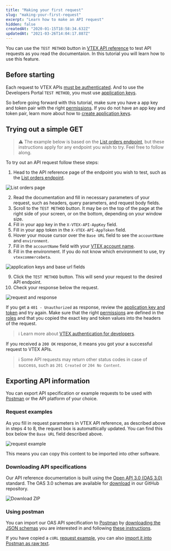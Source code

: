 ```yaml
---
title: "Making your first request"
slug: "making-your-first-request"
excerpt: "Learn how to make an API request"
hidden: false
createdAt: "2020-01-15T18:58:34.632Z"
updatedAt: "2021-03-26T14:04:17.887Z"
---
```


You can use the `TEST METHOD` button in [VTEX API reference](https://developers.vtex.com/docs/api-reference) to test API requests as you read the documentaion. In this tutorial you will learn how to use this feature.

## Before starting

Each request to VTEX APIs [must be authenticated](https://developers.vtex.com/docs/guides/getting-started-authentication). And to use the Developers Portal `TEST METHOD`, you must use [application keys](https://developers.vtex.com/docs/guides/getting-started-authentication#application-keys).

So before going forward with this tutorial, make sure you have a app key and token pair with the right [permissions](https://help.vtex.com/en/tutorial/roles--7HKK5Uau2H6wxE1rH5oRbc). If you do not have an app key and token pair, learn more about how to [create application keys](https://help.vtex.com/en/tutorial/application-keys--2iffYzlvvz4BDMr6WGUtet).

## Trying out a simple GET

>⚠️ The example below is based on the [List orders endpoint](https://developers.vtex.com/docs/api-reference/orders-api#get-/api/oms/pvt/orders), but these instructions apply for any endpoint you wish to try. Feel free to follow along.

To try out an API request follow these steps:

1. Head to the API reference page of the endpoint you wish to test, such as the [List orders endpoint](https://developers.vtex.com/docs/api-reference/orders-api#get-/api/oms/pvt/orders).

![List orders page](./making-your-first-request-1)

2. Read the documentation and fill in necessary parameters of your request, such as headers, query parameters, and request body fields.
3. Scroll to the `TEST METHOD` button. It may be on the top of the page at the right side of your screen, or on the bottom, depending on your window size.
4. Fill in your app key in the `X-VTEX-API-AppKey` field.
5. Fill in your app token in the `X-VTEX-API-AppToken` field.
6. Hover your mouse cursor over the `Base URL` field to see the `accountName` and `environment`.
7. Fill in the `accountName` field with your [VTEX account name](https://help.vtex.com/en/tutorial/what-is-an-account-name--i0mIGLcg3QyEy8OCicEoC).
8. Fill in the environment. If you do not know which environment to use, try `vtexcommercebeta`.

![application keys and base url fields](./making-your-first-request-2)

9. Click the `TEST METHOD` button. This will send your request to the desired API endpoint.
10. Check your response below the request.

![request and response](./making-your-first-request-3)

If you get a `401 - Unauthorized` as response, review the [application key and token](https://developers.vtex.com/docs/guides/getting-started-authentication#application-keys) and try again. Make sure that the right [permissions](https://help.vtex.com/en/tutorial/application-keys--2iffYzlvvz4BDMr6WGUtet) are defined in the [roles](https://help.vtex.com/en/tutorial/roles--7HKK5Uau2H6wxE1rH5oRbc) and that you copied the exact key and token values into the headers of the request.

>ℹ️ Learn more about [VTEX authentication for developers](https://developers.vtex.com/docs/guides/getting-started-authentication).

If you received a `200 OK` response, it means you got your a successful request to VTEX APIs.

>ℹ️ Some API requests may return other status codes in case of success, such as `201 Created` or `204 No Content`.

## Exporting API information

You can export API specification or example requests to be used with [Postman](#using-postman) or the API platform of your choice.

### Request examples

As you fill in request parameters in VTEX API reference, as described above in steps 4 to 8, the request box is automattically updated. You can find this box below the `Base URL` field described above.

![request example](./making-your-first-request-4)

This means you can copy this content to be imported into other software.

### Downloading API specifications

Our API reference documentation is built using the [Open API 3.0 (OAS 3.0)](https://github.com/OAI/OpenAPI-Specification/blob/master/versions/3.0.0.md) standard. The OAS 3.0 schemas are available for [download](https://github.com/vtex/openapi-schemas) in our GitHub repository.

![Download ZIP](https://cdn.jsdelivr.net/gh/vtexdocs/dev-portal-content@main/images/getting-started-making-your-first-request-2.png)

### Using postman

You can import our OAS API specification to [Postman](https://www.postman.com/product/api-client/) by [downloading the JSON schemas](#downloading-api-specifications) you are interested in and following [these instructions](https://learning.postman.com/docs/postman/collections/working-with-openAPI).

If you have copied a `cURL` [request example](#request-examples), you can also [import it into Postman as raw text](https://learning.postman.com/docs/getting-started/importing-and-exporting-data/#importing-data-into-postman).
